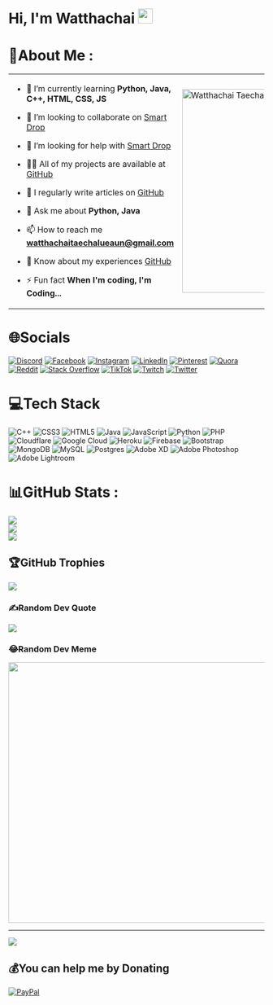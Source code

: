 # Hi, I'm Watthachai <img src="https://github.com/TheDudeThatCode/TheDudeThatCode/blob/master/Assets/Hi.gif" width="29px">

# 💫About Me :
<table>
<tr>
  <td valign="center">
    
- 🌱 I’m currently learning **Python, Java, C++, HTML, CSS, JS**

- 👯 I’m looking to collaborate on [Smart Drop](https://github.com/Watthachai/Smart-DropV2)

- 🤝 I’m looking for help with [Smart Drop](https://github.com/Watthachai/Smart-DropV2)

- 👨‍💻 All of my projects are available at [GitHub](https://github.com/Watthachai/)

- 📝 I regularly write articles on [GitHub](https://github.com/Watthachai/)

- 💬 Ask me about **Python, Java**

- 📫 How to reach me **watthachaitaechalueaun@gmail.com**

- 📄 Know about my experiences [GitHub](https://github.com/Watthachai/)

- ⚡ Fun fact **When I'm coding, I'm Coding...**
<td >
    <a href="https://app.daily.dev/itswatthachai"><img src="https://api.daily.dev/devcards/af2270eb17304233863d27759e28400a.png?r=ayb" width="400" alt="Watthachai Taechalue's Dev Card"/></a>
  </td>

</tr>
</table>

# 🌐Socials
[![Discord](https://img.shields.io/badge/Discord-%237289DA.svg?logo=discord&logoColor=white)](htttps://discord.gg/VXMzzRSDmw) [![Facebook](https://img.shields.io/badge/Facebook-%231877F2.svg?logo=Facebook&logoColor=white)](https://facebook.com/itswatthachai) [![Instagram](https://img.shields.io/badge/Instagram-%23E4405F.svg?logo=Instagram&logoColor=white)](https://instagram.com/itswatthachai) [![LinkedIn](https://img.shields.io/badge/LinkedIn-%230077B5.svg?logo=linkedin&logoColor=white)](https://linkedin.com/in/watthachai) [![Pinterest](https://img.shields.io/badge/Pinterest-%23E60023.svg?logo=Pinterest&logoColor=white)](https://pinterest.com/watthachai) [![Quora](https://img.shields.io/badge/Quora-%23B92B27.svg?logo=Quora&logoColor=white)](https://quora.com/profile/watthachai) [![Reddit](https://img.shields.io/badge/Reddit-%23FF4500.svg?logo=Reddit&logoColor=white)](https://reddit.com/user/itswatthachai) [![Stack Overflow](https://img.shields.io/badge/-Stackoverflow-FE7A16?logo=stack-overflow&logoColor=white)](https://stackoverflow.com/users/watthachai) [![TikTok](https://img.shields.io/badge/TikTok-%23000000.svg?logo=TikTok&logoColor=white)](https://tiktok.com/@itswatthachai) [![Twitch](https://img.shields.io/badge/Twitch-%239146FF.svg?logo=Twitch&logoColor=white)](https://twitch.tv/aun_watthachai) [![Twitter](https://img.shields.io/badge/Twitter-%231DA1F2.svg?logo=Twitter&logoColor=white)](https://twitter.com/aun_watthachai) 

# 💻Tech Stack
![C++](https://img.shields.io/badge/c++-%2300599C.svg?style=for-the-badge&logo=c%2B%2B&logoColor=white) ![CSS3](https://img.shields.io/badge/css3-%231572B6.svg?style=for-the-badge&logo=css3&logoColor=white) ![HTML5](https://img.shields.io/badge/html5-%23E34F26.svg?style=for-the-badge&logo=html5&logoColor=white) ![Java](https://img.shields.io/badge/java-%23ED8B00.svg?style=for-the-badge&logo=java&logoColor=white) ![JavaScript](https://img.shields.io/badge/javascript-%23323330.svg?style=for-the-badge&logo=javascript&logoColor=%23F7DF1E) ![Python](https://img.shields.io/badge/python-3670A0?style=for-the-badge&logo=python&logoColor=ffdd54) ![PHP](https://img.shields.io/badge/php-%23777BB4.svg?style=for-the-badge&logo=php&logoColor=white) ![Cloudflare](https://img.shields.io/badge/Cloudflare-F38020?style=for-the-badge&logo=Cloudflare&logoColor=white) ![Google Cloud](https://img.shields.io/badge/Google%20Cloud-%234285F4.svg?style=for-the-badge&logo=google-cloud&logoColor=white) ![Heroku](https://img.shields.io/badge/heroku-%23430098.svg?style=for-the-badge&logo=heroku&logoColor=white) ![Firebase](https://img.shields.io/badge/firebase-%23039BE5.svg?style=for-the-badge&logo=firebase) ![Bootstrap](https://img.shields.io/badge/bootstrap-%23563D7C.svg?style=for-the-badge&logo=bootstrap&logoColor=white) ![MongoDB](https://img.shields.io/badge/MongoDB-%234ea94b.svg?style=for-the-badge&logo=mongodb&logoColor=white) ![MySQL](https://img.shields.io/badge/mysql-%2300f.svg?style=for-the-badge&logo=mysql&logoColor=white) ![Postgres](https://img.shields.io/badge/postgres-%23316192.svg?style=for-the-badge&logo=postgresql&logoColor=white) ![Adobe XD](https://img.shields.io/badge/Adobe%20XD-470137?style=for-the-badge&logo=Adobe%20XD&logoColor=#FF61F6) ![Adobe Photoshop](https://img.shields.io/badge/adobephotoshop-%2331A8FF.svg?style=for-the-badge&logo=adobephotoshop&logoColor=white) ![Adobe Lightroom](https://img.shields.io/badge/Adobe%20Lightroom-31A8FF.svg?style=for-the-badge&logo=Adobe%20Lightroom&logoColor=white)
# 📊GitHub Stats :
![](https://github-readme-stats.vercel.app/api?username=Watthachai&theme=dark&hide_border=true&include_all_commits=true&count_private=true)<br/>
![](https://github-readme-streak-stats.herokuapp.com/?user=Watthachai&theme=dark&hide_border=true)<br/>
![](https://github-readme-stats.vercel.app/api/top-langs/?username=Watthachai&theme=dark&hide_border=true&include_all_commits=true&count_private=true&layout=compact)

## 🏆GitHub Trophies
![](https://github-profile-trophy.vercel.app/?username=Watthachai&theme=onedark&no-frame=false&no-bg=false&margin-w=4)

### ✍️Random Dev Quote
![](https://quotes-github-readme.vercel.app/api?type=horizontal&theme=radical)

### 😂Random Dev Meme
<img src="https://random-memer.herokuapp.com/" width="512px"/>

---
[![](https://visitcount.itsvg.in/api?id=Watthachai&icon=0&color=0)](https://visitorcount.itsvg.in)

  ## 💰You can help me by Donating
  [![PayPal](https://img.shields.io/badge/PayPal-00457C?style=for-the-badge&logo=paypal&logoColor=white)](https://paypal.me/itswatthachai) 

  <!-- Proudly created with GPRM ( https://gprm.itsvg.in ) -->
  
